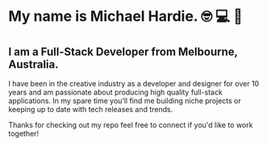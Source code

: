 # My name is Michael Hardie. 🤓 💻 🍻 
## I am a Full-Stack Developer from Melbourne, Australia. 

I have been in the creative industry as a developer and designer for over 10 years and am passionate about producing high quality full-stack applications. In my spare time you’ll find me building niche projects or keeping up to date with tech releases and trends.

Thanks for checking out my repo feel free to connect if you'd like to work together!
